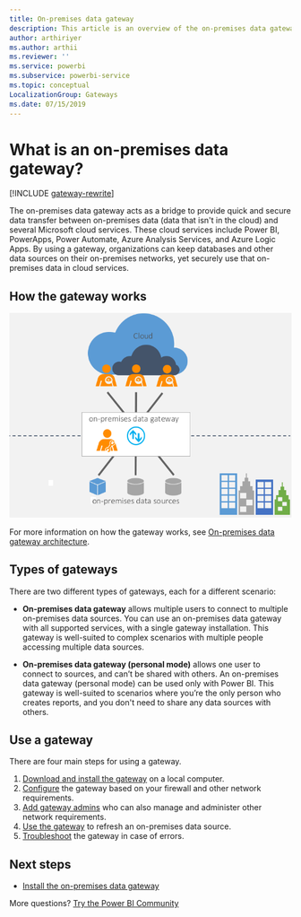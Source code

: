 ```yaml
---
title: On-premises data gateway
description: This article is an overview of the on-premises data gateway for Power BI. You can use this gateway to work with DirectQuery data sources. You can also use this gateway to refresh cloud datasets with on-premises data.
author: arthiriyer
ms.author: arthii
ms.reviewer: ''
ms.service: powerbi
ms.subservice: powerbi-service
ms.topic: conceptual
LocalizationGroup: Gateways
ms.date: 07/15/2019
---
```


# What is an on-premises data gateway?

[!INCLUDE [gateway-rewrite](../includes/gateway-rewrite.md)]

The on-premises data gateway acts as a bridge to provide quick and secure data transfer between on-premises data (data that isn't in the cloud) and several Microsoft cloud services. These cloud services include Power BI, PowerApps, Power Automate, Azure Analysis Services, and Azure Logic Apps. By using a gateway, organizations can keep databases and other data sources on their on-premises networks, yet securely use that on-premises data in cloud services.

## How the gateway works

![Gateway overview](media/service-gateway-onprem/on-premises-data-gateway.png)

For more information on how the gateway works, see [On-premises data gateway architecture](/data-integration/gateway/service-gateway-onprem-indepth).

## Types of gateways

There are two different types of gateways, each for a different scenario:

* **On-premises data gateway** allows multiple users to connect to multiple on-premises data sources. You can use an on-premises data gateway with all supported services, with a single gateway installation. This gateway is well-suited to complex scenarios with multiple people accessing multiple data sources.

* **On-premises data gateway (personal mode)** allows one user to connect to sources, and can’t be shared with others. An on-premises data gateway (personal mode) can be used only with Power BI. This gateway is well-suited to scenarios where you’re the only person who creates reports, and you don't need to share any data sources with others.

## Use a gateway

There are four main steps for using a gateway.

1. [Download and install the gateway](/data-integration/gateway/service-gateway-install) on a local computer.
1. [Configure](/data-integration/gateway/service-gateway-app) the gateway based on your firewall and other network requirements.
1. [Add gateway admins](/data-integration/gateway/service-gateway-manage) who can also manage and administer other network requirements.
1. [Use the gateway](service-gateway-sql-tutorial.md) to refresh an on-premises data source.
1. [Troubleshoot](service-gateway-onprem-tshoot.md) the gateway in case of errors.

## Next steps

* [Install the on-premises data gateway](/data-integration/gateway/service-gateway-install)

More questions? [Try the Power BI Community](https://community.powerbi.com/)
